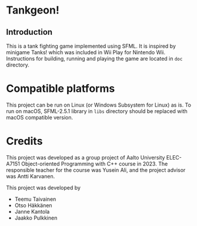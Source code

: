# Tankgeon!

## Introduction
This is a tank fighting game implemented using SFML. It is inspired by minigame Tanks! which was included in Wii Play for Nintendo Wii. Instructions for building, running and playing the game are located in `doc` directory.

# Compatible platforms
This project can be run on Linux (or Windows Subsystem for Linux) as is. To run on macOS, SFML-2.5.1 library in `libs` directory should be replaced with macOS compatible version.

# Credits
This project was developed as a group project of Aalto University ELEC-A7151 Object-oriented Programming with C++ course in 2023. The responsible teacher for the course was Yusein Ali, and the project advisor was Antti Karvanen.

This project was developed by
- Teemu Taivainen
- Otso Häkkänen
- Janne Kantola
- Jaakko Pulkkinen
